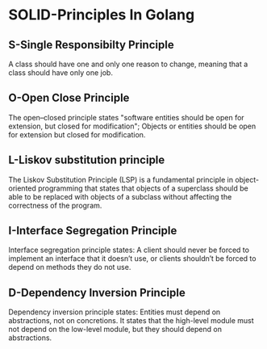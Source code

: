 # SOLID-Principles In Golang

## S-Single Responsibilty Principle
A class should have one and only one reason to change, meaning that a class should have only one job.

## O-Open Close Principle
The open–closed principle states "software entities should be open for extension, but closed for modification";
Objects or entities should be open for extension but closed for modification.

## L-Liskov substitution principle
The Liskov Substitution Principle (LSP) is a fundamental principle in object-oriented programming that states that objects of a superclass should be able to be replaced with objects of a subclass without affecting the correctness of the program.

## I-Interface Segregation Principle
Interface segregation principle states:
A client should never be forced to implement an interface that it doesn’t use, or clients shouldn’t be forced to depend on methods they do not use.

## D-Dependency Inversion Principle
Dependency inversion principle states:
Entities must depend on abstractions, not on concretions. It states that the high-level module must not depend on the low-level module, but they should depend on abstractions.
